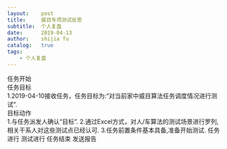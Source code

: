 ```yaml
---
layout:    post
title:     威目专项测试反思
subtitle:  个人复盘
date:      2019-04-13
author:    shijia fu
catalog:   true
tags:
    - 个人复盘
---
```


任务开始  
任务目标  
1.2019-04-10接收任务，任务目标为:“对当前家中威目算法任务调度情况进行测试”.  
目标动作  
1.与任务派发人确认“目标”.
2.通过Excel方式，对人/车算法的测试场景进行罗列,相关干系人对这些测试点已经认可.
3.任务前置条件基本具备,准备开始测试.
任务进行
测试进行
任务结束
发送报告
